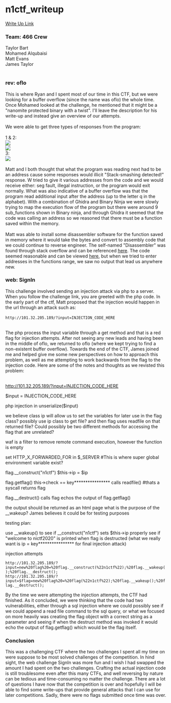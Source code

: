 # n1ctf_writeup
[Write Up Link](https://github.com/tbart27/n1ctf_writeup/blob/main/README.md)

### Team: 466 Crew
Taylor Bart<br>
Mohamed Alqubaisi<br>
Matt Evans<br>
James Taylor<br>
<br>
### rev: oflo
This is where Ryan and I spent most of our time in this CTF, but we were looking for a buffer overflow (since the name was oflo) the whole time. Once Mohamed looked at the challenge, he mentioned that it might be a "nanomite protected binary with a twist". I'll leave the description for his write-up and instead give an overview of our attempts.<br>
<br>
We were able to get three types of responses from the program:<br>
<br>
1 & 2:<br>
![](https://github.com/tbart27/n1ctf_writeup/blob/main/pwn1.jpg)<br>
![](https://github.com/tbart27/n1ctf_writeup/blob/main/pwn2.jpg)<br>
3:<br>
![](https://github.com/tbart27/n1ctf_writeup/blob/main/pwn3.jpg)<br>
<br>
Matt and I both thought that what the program was reading next had to be an address cause some responses would illicit "Stack-smashing detected!" response. W tried to give it various addresses from the code and we would receive either: seg fault, illegal instruction, or the program would exit normally. What was also indicative of a buffer overflow was that the program read additional input after the address (up to the letter q in the alphabet). With a combination of Ghidra and Binary Ninja we were slowly trying to map the execution flow of the program but there were around 9 sub_functions shown in Binary ninja, and through Ghidra it seemed that the code was calling an address so we reasoned that there must be a function saved within the memory.<br>
<br>
Matt was able to install some disassembler software for the function saved in memory where it would take the bytes and convert to assembly code that we could continue to reverse engineer. The self-named "Disassembler" was found through stack overflow and can be referenced [here](https://stackoverflow.com/questions/7200424/is-there-a-program-to-change-hex-code-to-assembly-code-in-x86). The code seemed reasonable and can be viewed [here](https://github.com/tbart27/n1ctf_writeup/blob/main/assembly), but when we tried to enter addresses in the functions range, we saw no output that lead us anywhere new.

### web: SignIn
This challenge involved sending an injection attack via php to a server. When you follow the challenge link, you are greeted with the php code. In the early part of the ctf, Matt proposed that the injection would happen in the url through an attack such as:<br>
<br>
`
http://101.32.205.189/?input=INJECTION_CODE_HERE
`

<br>
The php process the input variable through a get method and that is a red flag for injection attempts. After not seeing any new leads and having been in the middle of oflo, we returned to oflo (where we kept trying to find a non-existent buffer overflow). Towards the end of the CTF, James joined me and helped give me some new perspectives on how to approach this problem, as well as me attempting to work backwards from the flag to the injection code. Here are some of the notes and thoughts as we revisted this problem:<br>
<br>
<div>

http://101.32.205.189/?input=INJECTION_CODE_HERE

$input = INJECTION_CODE_HERE

php injection in unserialize($input)

we believe class ip will allow us to set the variables for later use in the flag class?
possibly use ip class to get file? and then flag uses readfile on that returned file?
Could possibly be two different methods for accessing the flag that are unrelated?

waf is a filter to remove remote command execution, however the function is empty

set HTTP_X_FORWARDED_FOR in $_SERVER #This is where super global environment variable exist?

flag.__construct("n1ctf")
$this->ip = $ip

flag.getflag()
this->check == key****************
calls readfile() #thats a syscall
returns flag

flag.__destruct()
calls flag
echos the output of flag.getflag()

the output should be returned as an html page
what is the purpose of the __wakeup? James believes it could be for testing purposes

testing plan:

use __wakeup() to see if __construct("n1ctf") sets $this->ip properly
see if "welcome to nictf2020" is printed when flag is destructed (what we really want is ip = key**************** for final injection attack)

injection attempts
<div>

`http://101.32.205.189/?input=new%20flag%20=%20flag.__construct(%22n1ctf%22);%20flag.__wakeup();%20flag.__destruct();`
<br>
`http://101.32.205.189/?input=$flag=new%20flag%20=%20flag(%22n1ctf%22);%20flag.__wakeup();%20flag.__destruct();`
<br>

<div>
By the time we were attempting the injection attempts, the CTF had finished. As it concluded, we were thinking that the code had two vulnerabilities, either through a sql injection where we could possibly see if we could append a read file command to the sql query, or what we focused on more heavily was creating the flag object with a correct string as a parameter and seeing if when the destruct method was invoked it would echo the output of flag.getflag() which would be the flag itself.
<div>

### Conclusion
This was a challenging CTF where the two challenges I spent all my time on were suppose to be most solved challenges of the competition. In hind sight, the web challenge SignIn was more fun and I wish I had swapped the amount I had spent on the two challenges. Crafting the actual injection code is still troublesome even after this many CTFs, and well reversing by nature can be tedious and time-consuming no matter the challenge. There are a lot of questions I have now that the competition is over and hopefully I will be able to find some write-ups that provide general attacks that I can use for later competitions. Sadly, there were no flags submitted once time was over.
